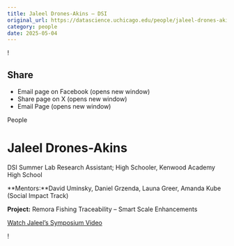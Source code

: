 ```yaml
---
title: Jaleel Drones-Akins – DSI
original_url: https://datascience.uchicago.edu/people/jaleel-drones-akins
category: people
date: 2025-05-04
---
```


<!-- Table-like structure detected -->

!

## Share

* Email page on Facebook (opens new window)
* Share page on X (opens new window)
* Email Page (opens new window)

<!-- Table-like structure detected -->

People

# Jaleel Drones-Akins

DSI Summer Lab Research Assistant; High Schooler, Kenwood Academy High School

**Mentors:**David Uminsky, Daniel Grzenda, Launa Greer, Amanda Kube (Social Impact Track)

**Project:** Remora Fishing Traceability – Smart Scale Enhancements

[Watch Jaleel’s Symposium Video](https://youtu.be/IzcMTBnNT-w)

!